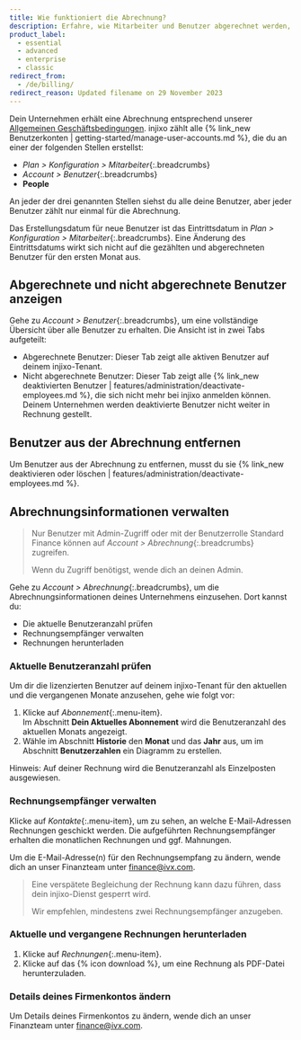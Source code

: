 ```yaml
---
title: Wie funktioniert die Abrechnung?
description: Erfahre, wie Mitarbeiter und Benutzer abgerechnet werden, wo du Rechnungen herunterladen kannst und wie du Rechnungen per E-Mail erhältst.
product_label:
  - essential
  - advanced
  - enterprise
  - classic
redirect_from:
  - /de/billing/
redirect_reason: Updated filename on 29 November 2023
---
```


Dein Unternehmen erhält eine Abrechnung entsprechend unserer [Allgemeinen Geschäftsbedingungen](https://www.injixo.com/de/terms-and-conditions).
injixo zählt alle {% link_new Benutzerkonten | getting-started/manage-user-accounts.md %}, die du an einer der folgenden Stellen erstellst:

- _Plan > Konfiguration > Mitarbeiter_{:.breadcrumbs}
- _Account > Benutzer_{:.breadcrumbs}
- **People**

An jeder der drei genannten Stellen siehst du alle deine Benutzer, aber jeder Benutzer zählt nur einmal für die Abrechnung.

Das Erstellungsdatum für neue Benutzer ist das Eintrittsdatum in _Plan > Konfiguration > Mitarbeiter_{:.breadcrumbs}. Eine Änderung des Eintrittsdatums wirkt sich nicht auf die gezählten und abgerechneten Benutzer für den ersten Monat aus.

## Abgerechnete und nicht abgerechnete Benutzer anzeigen

Gehe zu _Account > Benutzer_{:.breadcrumbs}, um eine vollständige Übersicht über alle Benutzer zu erhalten. Die Ansicht ist in zwei Tabs aufgeteilt:

- Abgerechnete Benutzer: Dieser Tab zeigt alle aktiven Benutzer auf deinem injixo-Tenant.
- Nicht abgerechnete Benutzer: Dieser Tab zeigt alle {% link_new deaktivierten Benutzer | features/administration/deactivate-employees.md %}, die sich nicht mehr bei injixo anmelden können. Deinem Unternehmen werden deaktivierte Benutzer nicht weiter in Rechnung gestellt.

## Benutzer aus der Abrechnung entfernen

Um Benutzer aus der Abrechnung zu entfernen, musst du sie {% link_new deaktivieren oder löschen | features/administration/deactivate-employees.md %}.

## Abrechnungsinformationen verwalten

> Nur Benutzer mit Admin-Zugriff oder mit der Benutzerrolle Standard Finance können auf _Account > Abrechnung_{:.breadcrumbs} zugreifen.
>
> Wenn du Zugriff benötigst, wende dich an deinen Admin.

Gehe zu _Account > Abrechnung_{:.breadcrumbs}, um die Abrechnungsinformationen deines Unternehmens einzusehen. Dort kannst du:

- Die aktuelle Benutzeranzahl prüfen
- Rechnungsempfänger verwalten
- Rechnungen herunterladen

### Aktuelle Benutzeranzahl prüfen

Um dir die lizenzierten Benutzer auf deinem injixo-Tenant für den aktuellen und die vergangenen Monate anzusehen, gehe wie folgt vor:

1. Klicke auf _Abonnement_{:.menu-item}.  
   Im Abschnitt **Dein Aktuelles Abonnement** wird die Benutzeranzahl des aktuellen Monats angezeigt.
2. Wähle im Abschnitt **Historie** den **Monat** und das **Jahr** aus, um im Abschnitt **Benutzerzahlen** ein Diagramm zu erstellen.

Hinweis: Auf deiner Rechnung wird die Benutzeranzahl als Einzelposten ausgewiesen.

### Rechnungsempfänger verwalten

Klicke auf _Kontakte_{:.menu-item}, um zu sehen, an welche E-Mail-Adressen Rechnungen geschickt werden. Die aufgeführten Rechnungsempfänger erhalten die monatlichen Rechnungen und ggf. Mahnungen.

Um die E-Mail-Adresse(n) für den Rechnungsempfang zu ändern, wende dich an unser Finanzteam unter finance@ivx.com.

> Eine verspätete Begleichung der Rechnung kann dazu führen, dass dein injixo-Dienst gesperrt wird.
>
> Wir empfehlen, mindestens zwei Rechnungsempfänger anzugeben.

### Aktuelle und vergangene Rechnungen herunterladen

1. Klicke auf _Rechnungen_{:.menu-item}.
2. Klicke auf das {% icon download %}, um eine Rechnung als PDF-Datei herunterzuladen.

### Details deines Firmenkontos ändern

Um Details deines Firmenkontos zu ändern, wende dich an unser Finanzteam unter finance@ivx.com.
